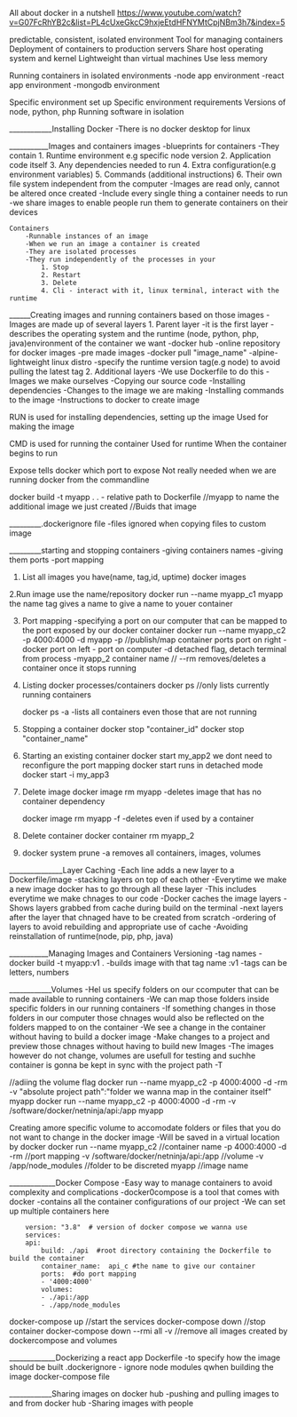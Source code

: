 All about docker in a nutshell
https://www.youtube.com/watch?v=G07FcRhYB2c&list=PL4cUxeGkcC9hxjeEtdHFNYMtCpjNBm3h7&index=5

predictable, consistent, isolated environment
Tool for managing containers
Deployment of containers to production servers
Share host operating system and kernel
Lightweight than virtual machines
Use less memory

Running containers in isolated environments
    -node app environment
    -react app environment
    -mongodb environment

Specific environment set up
Specific environment requirements
Versions of node, python, php
Running software in isolation 

____________Installing Docker
-There is no docker desktop for linux


___________Images and containers
    images
        -blueprints for containers
        -They contain
            1. Runtime environment e.g specific node version
            2. Application code itself
            3. Any dependencies needed to run
            4. Extra configuration(e.g environment variables)
            5. Commands (additional instructions)
            6. Their own file system independent from the computer
        -Images are read only, cannot be altered once created
        -Include every single thing a  container needs to run
        -we share images to enable people run them to generate containers on their devices
    
    Containers
        -Runnable instances of an image
        -When we run an image a container is created
        -They are isolated processes
        -They run independently of the processes in your 
            1. Stop
            2. Restart
            3. Delete
            4. Cli - interact with it, linux terminal, interact with the runtime

______Creating images and running containers based on those images
-Images are made up of several layers
    1. Parent layer
        -it is the first layer
        -describes the operating system and the runtime (node, python, php, java)environment of the container we want
        -docker hub
            -online repository for docker images
            -pre made images 
            -docker pull "image_name"
        -alpine-lightweight linux distro
        -specify the runtime version tag(e.g node) to avoid pulling the latest tag
    2. Additional layers
        -We use Dockerfile to do this
        -Images we make ourselves
        -Copying our source code
        -Installing dependencies
        -Changes to the image we are making
        -Installing commands to the image
        -Instructions to docker to create image


RUN is used for installing dependencies, setting up the image
Used for making the image

CMD is used for running the container
Used for runtime
When the container begins to run

Expose tells docker which port to expose
Not really needed when we are running docker from the commandline

docker build -t myapp .
. - relative path to Dockerfile
//myapp to name the additional image we just created
//Buids that image


_________.dockerignore file
-files ignored when copying files to custom image

_________starting and stopping containers
-giving containers names
-giving them ports
-port mapping

1. List all images you have(name, tag,id,       uptime)
    docker images

2.Run image
    use the name/repository
    docker run --name myapp_c1 myapp
    the name tag gives a name to give a name to youer container

3. Port mapping
    -specifying  a port on our computer that can be mapped to the port exposed by our docker container 
    docker run --name myapp_c2 -p 4000:4000 -d myapp
    -p //publish/map container ports
    port on right - docker
    port on left - port on computer
    -d detached flag, detach terminal from process
    -myapp_2 container name
    // --rm removes/deletes a container once it stops running

4. Listing docker processes/containers 
    docker ps //only lists currently running containers

    docker ps -a
    -lists all containers even those that are not running

5. Stopping a container
    docker stop "container_id"
    docker stop "container_name"

6. Starting an existing container
    docker start my_app2 
    we dont need to reconfigure the port mapping
    docker start runs in detached mode
    docker start -i my_app3 
7. Delete image
    docker image rm myapp
    -deletes image that has no container dependency

    docker image rm myapp -f
    -deletes even if used by a container

8. Delete container
    docker container rm myapp_2

9. docker system prune -a
    removes all containers, images, volumes



_______________Layer Caching
-Each line adds a new layer to a Dockerfile/image
-stacking layers on top of each other
-Everytime we make a new image docker has to go through all these layer
-This includes everytime we make chnages to our code
-Docker caches the image layers
-Shows layers grabbed from cache during build on the terminal
-next layers after the layer that chnaged have to be created from scratch
-ordering of layers to avoid rebuilding and appropriate use of cache
-Avoiding reinstallation of runtime(node, pip, php, java)


___________Managing Images and Containers
Versioning
    -tag names
    - docker build -t myapp:v1 .
        -builds image with that tag name :v1
        -tags can be letters, numbers


____________Volumes
-Hel us specify folders on our ccomputer that can be made available to running containers
-We can map those folders inside specific folders in our running containers
-If something changes in those folders in our computer those chnages would also be reflected on the folders mapped to on the container
-We see a change in the container without having to build a docker image
-Make changes to a project and preview those chnages without having to build new Images
-The images however do not change, volumes are usefull for testing and suchhe container is gonna be kept in sync with the project path
-T

//adiing the volume flag
docker run --name myapp_c2 -p 4000:4000 -d -rm -v  "absolute project path":"folder we wanna map in the container itself" myapp
docker run --name myapp_c2 -p 4000:4000 -d -rm -v  /software/docker/netninja/api:/app myapp

Creating  amore specific volume to accomodate folders or files that you do not want to change in the docker image
-Will be saved in a virtual location by docker
    docker run 
    --name myapp_c2                             //container name
    -p 4000:4000 -d -rm                         //port mapping
    -v  /software/docker/netninja/api:/app      //volume
    -v /app/node_modules                        //folder to be discreted
    myapp                                       //image name


_____________Docker Compose
-Easy way to manage containers to avoid complexity and complications
-docker0compose is a tool that comes with docker 
-contains all the container configurations of our project
-We can set up multiple containers here

        version: "3.8"  # version of docker compose we wanna use
        services:
        api:
            build: ./api  #root directory containing the Dockerfile to build the container
            container_name:  api_c #the name to give our container
            ports:  #do port mapping
            - '4000:4000'
            volumes:
            - ./api:/app
            - ./app/node_modules

docker-compose up  //start the services
docker-compose down //stop container
docker-compose down --rmi all -v //remove all images created by dockercompose and volumes


_____________Dockerizing a react app
Dockerfile   -to specify how the image should be built
.dockerignore - ignore node modules qwhen building the image
docker-compose file


____________Sharing images on docker hub
-pushing and pulling images to and from docker hub
-Sharing images with people
            






